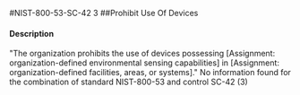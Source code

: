 #NIST-800-53-SC-42 3
##Prohibit Use Of Devices
#### Description
"The organization prohibits the use of devices possessing [Assignment: organization-defined environmental sensing capabilities] in [Assignment: organization-defined facilities, areas, or systems]."
No information found for the combination of standard NIST-800-53 and control SC-42 (3)
